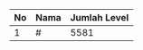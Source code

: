 | No | Nama            | Jumlah Level |
|----|-----------------|--------------|
| 1  | #    |    5581        |
